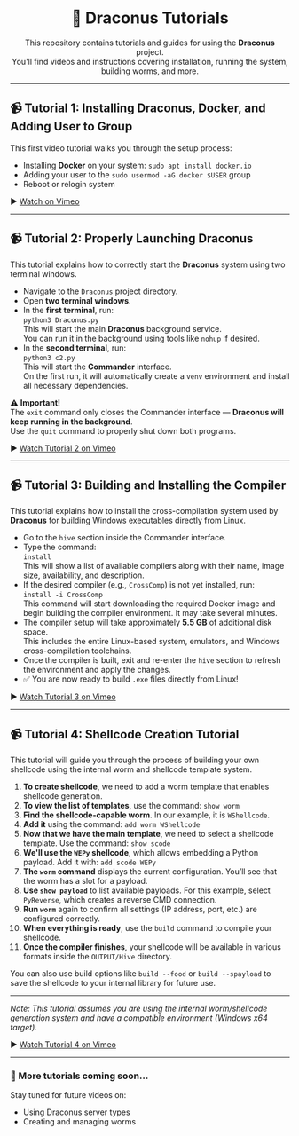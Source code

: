 <h1 align="center">🐉 Draconus Tutorials</h1>
  <p align="center">
    This repository contains tutorials and guides for using the <strong>Draconus</strong> project.<br>
    You'll find videos and instructions covering installation, running the system, building worms, and more.
  </p>
<hr>
<h2>📹 Tutorial 1: Installing Draconus, Docker, and Adding User to Group</h2>
  <p>
    This first video tutorial walks you through the setup process:
  </p>
  <ul>
    <li>Installing <strong>Docker</strong> on your system: <code>sudo apt install docker.io</code></li>
    <li>Adding your user to the <code>sudo usermod -aG docker $USER</code> group</li>
    <li>Reboot or relogin system</li>
  </ul>
  <p>
    ▶️ <a href="https://vimeo.com/1094387484/8c8582b2f0" target="_blank">
      Watch on Vimeo
    </a>
  </p>
  <hr>
<h2>📹 Tutorial 2: Properly Launching Draconus</h2>
  <p>
    This tutorial explains how to correctly start the <strong>Draconus</strong> system using two terminal windows.
  </p>
  <ul>
    <li>Navigate to the <code>Draconus</code> project directory.</li>
    <li>Open <strong>two terminal windows</strong>.</li>
    <li>In the <strong>first terminal</strong>, run:<br>
      <code>python3 Draconus.py</code><br>
      This will start the main <strong>Draconus</strong> background service.<br>
      You can run it in the background using tools like <code>nohup</code> if desired.
    </li>
    <li>In the <strong>second terminal</strong>, run:<br>
      <code>python3 c2.py</code><br>
      This will start the <strong>Commander</strong> interface.<br>
      On the first run, it will automatically create a <code>venv</code> environment and install all necessary dependencies.
    </li>
  </ul>
  <p>
    ⚠️ <strong>Important!</strong><br>
    The <code>exit</code> command only closes the Commander interface — <strong>Draconus will keep running in the background</strong>.<br>
    Use the <code>quit</code> command to properly shut down both programs.
  </p>
  <p>
    ▶️ <a href="https://vimeo.com/1094410166/c754f7a280" target="_blank">
      Watch Tutorial 2 on Vimeo
    </a>
  </p>
<hr>
<h2>📹 Tutorial 3: Building and Installing the Compiler</h2>

<p>
  This tutorial explains how to install the cross-compilation system used by <strong>Draconus</strong> for building Windows executables directly from Linux.
</p>

<ul>
  <li>Go to the <code>hive</code> section inside the Commander interface.</li>
  <li>Type the command:<br>
    <code>install</code><br>
    This will show a list of available compilers along with their name, image size, availability, and description.
  </li>
  <li>If the desired compiler (e.g., <code>CrossComp</code>) is not yet installed, run:<br>
    <code>install -i CrossComp</code><br>
    This command will start downloading the required Docker image and begin building the compiler environment. It may take several minutes.
  </li>
  <li>
    The compiler setup will take approximately <strong>5.5 GB</strong> of additional disk space.<br>
    This includes the entire Linux-based system, emulators, and Windows cross-compilation toolchains.
  </li>
  <li>
    Once the compiler is built, exit and re-enter the <code>hive</code> section to refresh the environment and apply the changes.
  </li>
  <li>
    ✅ You are now ready to build <code>.exe</code> files directly from Linux!
  </li>
</ul>

<p>
  ▶️ <a href="https://vimeo.com/1094444812/645fe7987d" target="_blank">
    Watch Tutorial 3 on Vimeo
  </a>
</p>

<hr>
<h2>📹 Tutorial 4: Shellcode Creation Tutorial</h2>

<p>This tutorial will guide you through the process of building your own shellcode using the internal worm and shellcode template system.</p>

<ol>
  <li><strong>To create shellcode</strong>, we need to add a worm template that enables shellcode generation.</li>
  <li><strong>To view the list of templates</strong>, use the command: <code>show worm</code></li>
  <li><strong>Find the shellcode-capable worm</strong>. In our example, it is <code>WShellcode</code>.</li>
  <li><strong>Add it</strong> using the command: <code>add worm WShellcode</code></li>
  <li><strong>Now that we have the main template</strong>, we need to select a shellcode template. Use the command: <code>show scode</code></li>
  <li><strong>We'll use the <code>WEPy</code> shellcode</strong>, which allows embedding a Python payload. Add it with: <code>add scode WEPy</code></li>
  <li><strong>The <code>worm</code> command</strong> displays the current configuration. You’ll see that the worm has a slot for a payload.</li>
  <li><strong>Use <code>show payload</code></strong> to list available payloads. For this example, select <code>PyReverse</code>, which creates a reverse CMD connection.</li>
  <li><strong>Run <code>worm</code></strong> again to confirm all settings (IP address, port, etc.) are configured correctly.</li>
  <li><strong>When everything is ready</strong>, use the <code>build</code> command to compile your shellcode.</li>
  <li><strong>Once the compiler finishes</strong>, your shellcode will be available in various formats inside the <code>OUTPUT/Hive</code> directory.</li>
</ol>

<p>You can also use build options like <code>build --food</code> or <code>build --spayload</code> to save the shellcode to your internal library for future use.</p>

<hr />

<p><em>Note: This tutorial assumes you are using the internal worm/shellcode generation system and have a compatible environment (Windows x64 target).</em></p>
<p>
  ▶️ <a href="https://vimeo.com/1098721709" target="_blank">
    Watch Tutorial 4 on Vimeo
  </a>
</p>

<hr>
<h3>📁 More tutorials coming soon...</h3>
<p>
  Stay tuned for future videos on:
</p>
<ul>
  <li>Using Draconus server types</li>
  <li>Creating and managing worms</li>
</ul>
